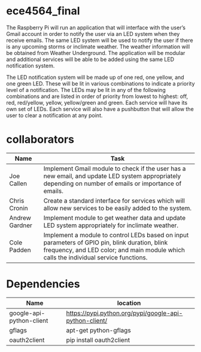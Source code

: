 ece4564_final
=============
The Raspberry Pi will run an application that will interface with the user’s Gmail account in order to notify the user via an LED system when they receive emails. The same LED system will be used to notify the user if there is any upcoming storms or inclimate weather. The weather information will be obtained from Weather Underground. The application will be modular and additional services will be able to be added using the same LED notification system.

The LED notification system will be made up of one red, one yellow, and one green LED. These will be lit in various combinations to indicate a priority level of a notification. The LEDs may be lit in any of the following combinations and are listed in order of priority from lowest to highest: off, red, red/yellow, yellow, yellow/green and green. Each service will have its own set of LEDs. Each service will also have a pushbutton that will allow the user to clear a notification at any point.


collaborators
=============

Name | Task
--- | ---
Joe Callen | Implement Gmail module to check if the user has a new email, and update LED system appropriately depending on number of emails or importance of emails.
Chris Cronin | Create a standard interface for services which will allow new services to be easily added to the system.
Andrew Gardner | Implement module to get weather data and update LED system appropriately for inclimate weather.
Cole Padden | Implement a module to control LEDs based on input parameters of GPIO pin, blink duration, blink frequency, and LED color; and main module which calls the individual service functions.


Dependencies
============
Name | location
--- | ---
google-api-python-client | https://pypi.python.org/pypi/google-api-python-client/
gflags | apt-get python-gflags
oauth2client | pip install oauth2client


